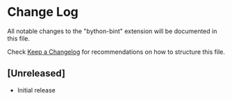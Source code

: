 # Change Log

All notable changes to the "bython-bint" extension will be documented in this file.

Check [Keep a Changelog](http://keepachangelog.com/) for recommendations on how to structure this file.

## [Unreleased]

- Initial release